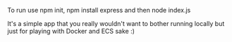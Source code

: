 To run use npm init, npm install express and then node index.js

It's a simple app that you really wouldn't want to bother running locally but just for playing with Docker and ECS sake :)
